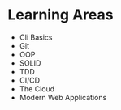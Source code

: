 # Learning Areas

- Cli Basics
- Git
- OOP
- SOLID
- TDD
- CI/CD
- The Cloud
- Modern Web Applications